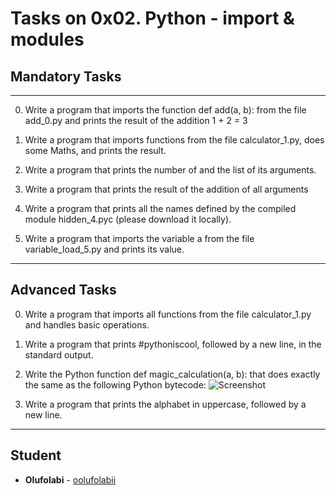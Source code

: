# Tasks on 0x02. Python - import & modules

## Mandatory Tasks

---

0. Write a program that imports the function def add(a, b): from the file add_0.py and prints the result of the addition 1 + 2 = 3

1. Write a program that imports functions from the file calculator_1.py, does some Maths, and prints the result.

2. Write a program that prints the number of and the list of its arguments.

3. Write a program that prints the result of the addition of all arguments

4. Write a program that prints all the names defined by the compiled module hidden_4.pyc (please download it locally).

5. Write a program that imports the variable a from the file variable_load_5.py and prints its value.

---

## Advanced Tasks

0. Write a program that imports all functions from the file calculator_1.py and handles basic operations.

1. Write a program that prints #pythoniscool, followed by a new line, in the standard output.

2. Write the Python function def magic_calculation(a, b): that does exactly the same as the following Python bytecode:
![Screenshot](https://user-images.githubusercontent.com/101478509/176615795-002c9631-a7a1-48d6-9d71-079eccfb8992.png)


3. Write a program that prints the alphabet in uppercase, followed by a new line.

---

## Student

* **Olufolabi** - [oolufolabii](github.com/oolufolabii/)
